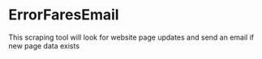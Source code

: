 # ErrorFaresEmail
This scraping tool will look for website page updates and send an email if new page data exists
